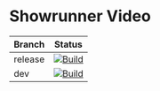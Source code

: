 # Showrunner Video

| Branch | Status|
| --- | ---|
| release | [![Build](https://github.com/CoderAtParadise/showrunner-video/actions/workflows/build.yml/badge.svg?branch=release)](https://github.com/CoderAtParadise/showrunner-video/actions/workflows/build.yml) |
| dev | [![Build](https://github.com/CoderAtParadise/showrunner-video/actions/workflows/build.yml/badge.svg?branch=dev)](https://github.com/CoderAtParadise/showrunner-video/actions/workflows/build.yml) |
